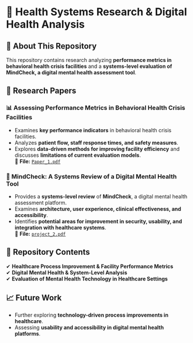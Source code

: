 # 🏥 Health Systems Research & Digital Health Analysis  

## 📌 About This Repository  
This repository contains research analyzing **performance metrics in behavioral health crisis facilities** and a **systems-level evaluation of MindCheck, a digital mental health assessment tool**.  

## 📄 Research Papers  

### 📊 Assessing Performance Metrics in Behavioral Health Crisis Facilities  
- Examines **key performance indicators** in behavioral health crisis facilities.  
- Analyzes **patient flow, staff response times, and safety measures**.  
- Explores **data-driven methods for improving facility efficiency** and discusses **limitations of current evaluation models**.  
📂 **File:** [`Paper_1.pdf`](./Paper_1.pdf)  

### 🧠 MindCheck: A Systems Review of a Digital Mental Health Tool  
- Provides a **systems-level review** of **MindCheck**, a digital mental health assessment platform.  
- Examines **architecture, user experience, clinical effectiveness, and accessibility**.  
- Identifies **potential areas for improvement in security, usability, and integration with healthcare systems**.  
📂 **File:** [`project_2.pdf`](./project_2.pdf)  

## 📌 Repository Contents  
✔ **Healthcare Process Improvement & Facility Performance Metrics**  
✔ **Digital Mental Health & System-Level Analysis**  
✔ **Evaluation of Mental Health Technology in Healthcare Settings**  

## 📈 Future Work  
- Further exploring **technology-driven process improvements in healthcare**.  
- Assessing **usability and accessibility in digital mental health platforms**.  
